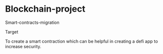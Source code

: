 # Blockchain-project
Smart-contracts-migration

Target

To create a smart contraction which can be helpful in creating a defi app to increase security.
